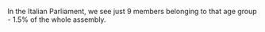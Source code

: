 In the Italian Parliament, we see just 9 members belonging to that age group - 1.5% of the whole assembly.